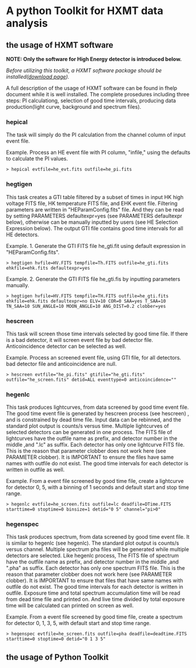 # A python Toolkit for HXMT data analysis


## the usage of HXMT software


**NOTE: Only the software for High Energy detector is introduced below.**


*Before utilizing this toolkit, a HXMT software package should be installed([download page](http://www.hxmt.org/index.php/dataan/2013-03-22-08-13-10)).*

A full description of the usage of HXMT software can be found in fhelp document while it is well installed. The complete prosedures including three steps: PI calculationg, selection of good time intervals, producing data production(light curve, background and spectrum files).

### hepical

The task will simply do the PI calculation from the  channel column of input event file.

Example. Process an HE event file with PI column, "infile," using the defaults to calculate the PI values. 
    
`> hepical evtfile=he_evt.fits outfile=he_pi.fits`

### hegtigen

This task creates a GTI table filtered by a subset of times in input HK high voltage FITS file, HK temperature FITS file, and EHK event file. Filtering parameters are written in "HEParamConfig.fits" file. And they can be read by setting PARAMETERS defaultexpr=yes (see PARAMETERS defaultexpr below), otherwise can be manually inputted by users (see HE Selection Expression below). The output GTI file contains good time intervals for all HE detectors.

Example. 1. Generate the GTI FITS file he_gti.fit using default expression in "HEParamConfig.fits".
    
`> hegtigen hvfile=HV.FITS tempfile=Th.FITS outfile=he_gti.fits ehkfile=ehk.fits defaultexpr=yes`
    
Example. 2. Generate the GTI FITS file he_gti.fis by inputting parameters manually.
        
`> hegtigen hvfile=HV.FITS tempfile=TH.FITS outfile=he_gti.fits ehkfile=ehk.fits defaultexpr=no ELV=10 COR=0 SAA=yes T_SAA=10 TN_SAA=10 SUN_ANGLE=10 MOON_ANGLE=10 ANG_DIST=0.2 clobber=yes`
        
### hescreen

This task will screen those time intervals selected by good time file. If there is a bad detector, it will screen event file by bad detector file. Anticoincidence detector can be selected as well.

Example.  Process an screened event file, using GTI file, for all detectors. 
    bad detector file and anticoincidence are null.
    
`> hescreen evtfile="he_pi.fits" gtifile="he_gti.fits" outfile="he_screen.fits" detid=ALL eventtype=0 anticoincidence=""`
        
### hegenlc

This task produces lightcurves, from data screened by good time event
    file. The good time event file is generated by hescreen process (see 
    hescreen) , and is constrained by dead time file. Input data can be 
    rebinned, and the standard plot output is counts/s versus time. Multiple
    lightcurves of selected detectors can be generated in one process. 
    The FITS file of lightcurves have the outfile name as prefix, and 
    detector number in the middle ,and ".lc" as suffix. Each detector has 
    only one lightcurve FITS file. This is the reason that parameter clobber 
    does not work here (see PARAMETER clobber). It is IMPORTANT to ensure 
    the files have same names with outfile do not exist. The good time 
    intervals for each detector is written in outfile as well. 
    
Example.  From a event file screened by good time file, create a lightcurve 
    for detector 0, 5, with a binning of 1 seconds and default start and 
    stop time range. 
    
`> hegenlc evtfile=he_screen.fits outfile=lc deadfile=DTime.FITS starttime=0 stoptime=0 binsize=1 detid="0 5" channel="pi>0"`
        
### hegenspec

This task produces spectrum, from data screened by good time event       file. It is similar to hegenlc (see hegenlc). The standard plot output 
    is counts/s versus channel. Multiple spectrum pha files will be generated 
    while multiple detectors are selected. Like hegenlc process, The FITS file 
    of spectrum have the outfile name as prefix, and detector number in the 
    middle ,and ".pha" as suffix. Each detector has only one spectrum FITS 
    file. This is the reason that parameter clobber does not work here (see 
    PARAMETER clobber). It is IMPORTANT to ensure that files that have same 
    names with outfile do not exist. The good time intervals for each detector 
    is written in outfile.
    Exposure time and total spectrum accumulation time will be read from 
    dead time file and printed on. And live time divided by total exposure 
    time will be calculated can printed on screen as well.

Example. From a event file screened by good time file, create a spectrum 
    for detector 0, 1, 3, 5, with default start and stop time range. 
    
`> hegenspec evtfile=he_screen.fits outfile=pha deadfile=deadtime.FITS starttime=0 stoptime=0 detid="0 1 3 5"`
        
        
## the usage of Python Toolkit
   




